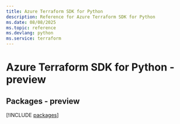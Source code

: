 ```yaml
---
title: Azure Terraform SDK for Python
description: Reference for Azure Terraform SDK for Python
ms.date: 08/08/2025
ms.topic: reference
ms.devlang: python
ms.service: terraform
---
```

# Azure Terraform SDK for Python - preview
## Packages - preview
[!INCLUDE [packages](terraform-index.md)]